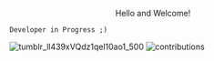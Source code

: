<p align="center">
    Hello and Welcome!

    Developer in Progress ;)

![tumblr_ll439xVQdz1qel10ao1_500](https://user-images.githubusercontent.com/114519705/205657241-801ed53b-0d34-4071-9fa4-7c7b9702896d.gif)
![contributions](https://user-images.githubusercontent.com/114519705/205657269-416d2a33-41b2-4548-b78d-51969ea62db3.svg)

</p>


<!---
Microwonk/Microwonk is a ✨ special ✨ repository because its `README.md` (this file) appears on your GitHub profile.
You can click the Preview link to take a look at your changes.
--->
